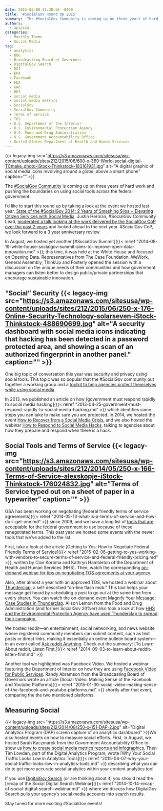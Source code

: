 ```yaml
---
date: 2015-06-08 11:30:55 -0400
title: '#SocialGov Round Up 2015'
summary: 'The #SocialGov Community is coming up on three years of hard work and pushing the boundaries on using social tools across the federal government. I&rsquo;d like to start this round up by taking a look at the event we hosted last year, State of the #SocialGov 2014: 2 Years of Smashing Silos + Elevating Citizen'
authors:
  - apiazza
categories:
  - Monthly Theme
  - Social Media
tag:
  - analytics
  - BBG
  - Broadcasting Board of Governors
  - DigitalGov Search
  - DOI
  - EPA
  - Facebook
  - FDA
  - GAO
  - HHS
  - social media
  - social media metrics
  - SocialGov
  - SocialGov Community
  - Terms of Service
  - TOS
  - U.S. Department of the Interior
  - U.S. Environmental Protection Agency
  - U.S. Food and Drug Administration
  - U.S. Government Accountability Office
  - United States Department of Health and Human Services
---
```


{{< legacy-img src="https://s3.amazonaws.com/sitesusa/wp-content/uploads/sites/212/2015/06/600-x-360-World-social-digital-TCmake_photo-iStock-Thinkstock-183161931.jpg" alt="A digital graphic of social media icons revolving around a globe, above a smart phone" caption="" >}} 

The [#SocialGov Community](https://www.WHATEVER/communities/social-media/) is coming up on three years of hard work and pushing the boundaries on using social tools across the federal government.

I’d like to start this round up by taking a look at the event we hosted last year, [State of the #SocialGov 2014: 2 Years of Smashing Silos + Elevating Citizen Services with Social Media](https://www.WHATEVER/2014/02/18/state-of-the-socialgov-2014/). Justin Herman, #SocialGov Community Lead, [moderated a talk looking at the work delivered by the SocialGov CoP over the past 2 years](https://youtu.be/5vyAlqOEsuM) and looked ahead to the next year. #SocialGov CoP, we look forward to a 3 year anniversary review.

In August, we hosted yet another [#SocialGov Summit]({{< relref "2014-08-19-white-house-socialgov-summit-aims-to-improve-open-data-innovation.md" >}}; this time, it was held at the White House and focused on Opening Data. Representatives from The Case Foundation, WeWork, General Assembly, ThinkUp and Fosterly opened the session with a discussion on the unique needs of their communities and how government managers can listen better to design public/private partnerships that encourage sustainable innovation.

## “Social” Security {{< legacy-img src="https://s3.amazonaws.com/sitesusa/wp-content/uploads/sites/212/2015/06/250-x-176-Online-Security-Technology-solarseven-iStock-Thinkstock-488690699.jpg" alt="A security dashboard with social media icons indicating that hacking has been detected in a password protected area, and showing a scan of an authorized fingerprint in another panel." caption="" >}} 

One big topic of conversation this year was security and privacy using social tools. This topic was so popular that the #SocialGov community put together a working group and a [toolkit to help agencies protect themselves while using social media](https://www.WHATEVER/resources/readiness-recovery-response-social-media-cyber-vandalism-toolkit/).

In 2013, we published an article on how [government must respond rapidly to social media hacking]({{< relref "2013-04-25-government-must-respond-rapidly-to-social-media-hacking.md" >}} which identifies some steps you can take to make sure you are protected. In 2014, we hosted the event [How to Recover from a Social Media Crisis](https://youtu.be/K0yy3wviTvM), and we also hosted the webinar [How to Respond to Social Media Hacks](https://youtu.be/tesgduqeyjI), talking to agencies about how they prepare and respond when there is a hack.

## Social Tools and Terms of Service {{< legacy-img src="https://s3.amazonaws.com/sitesusa/wp-content/uploads/sites/212/2014/05/250-x-166-Terms-of-Service-alexskopje-iStock-Thinkstock-176024832.jpg" alt="Terms of Service typed out on a sheet of paper in a typewriter" caption="" >}} 

GSA has been working on negotiating [federal friendly terms of service agreements]({{< relref "2014-05-13-what-is-a-terms-of-service-and-how-do-i-get-one.md" >}} since 2009, and we have a long list of [tools that are acceptable for the federal government](https://www.WHATEVER/resources/negotiated-terms-of-service-agreements/) to use because of these renegotiated terms. This past year we hosted some events with the newer tools that we’ve added to the list.

First, take a look at the article [Getting to Yes: How to Negotiate Federal Friendly Terms of Service]({{< relref "2015-02-06-getting-to-yes-working-with-vendors-to-secure-terms-of-service-and-federal-friendly-pricing.md" >}}, written by Clair Koroma and Kathryn Hambleton of the Department of Health and Human Services (HHS). Then, watch the corresponding [on-demand webinar for tips on negotiating TOS agreements at your agency](https://youtu.be/wc13slb9by4).

Also, after almost a year with an approved TOS, we hosted a webinar about [Thunderclap](https://www.thunderclap.it), a self-described “on-line flash mob.” This tool helps your message get heard by scheduling a post to go out at the same time from every sharer. You can watch the on-demand event [Magnify Your Message: Case Studies in Thunderclap](https://youtu.be/QuACkq02GVw). Alison Lemon from the Food and Drug Administration (and former SocialGov 20%er) also took a look at how [HHS and the Environmental Protection Agency have used Thunderclap to spread their campaign.](https://www.WHATEVER/event/magnify-your-message-case-studies-in-thunderclap/)

We hosted reddit—an entertainment, social networking, and news website where registered community members can submit content, such as text posts or direct links, making it essentially an online bulletin board system—in an event called [Ask reddit Anything](https://youtu.be/FFYIQVMAA8I). Check out the summary: [To Learn About reddit, Listen First.]({{< relref "2014-09-03-to-learn-about-reddit-listen-first.md" >}}

Another tool we highlighted was Facebook Video. We hosted a webinar featuring the Department of Interior on how they are using [Facebook Video for Public Services](https://youtu.be/zygCpN7Vq30). Randy Abramson from the Broadcasting Board of Governors wrote an article [Social Video: Making Sense of the Facebook and Youtube Platforms]({{< relref "2015-01-30-social-video-making-sense-of-the-facebook-and-youtube-platforms.md" >}} shortly after that event, comparing the the two mentioned platforms.

## Measuring Social

{{< legacy-img src="https://s3.amazonaws.com/sitesusa/wp-content/uploads/sites/212/2014/08/250-x-151-DAP-2.jpg" alt="Digital Analytics Program (DAP) screen capture of an analytics dashboard" >}}We also hosted events on how to measure social efforts. First, in August, we hosted Sarah Kaczmarek from the Government Accountability Office to show us [how to create social media metrics reports and infographics](https://youtu.be/YqgKTgvARfM). Then Tim Lowden, part of the Digital Analytics Program, wrote [Why Your Social Traffic Looks Low in Analytics Tools]({{< relref "2015-04-07-why-your-social-traffic-looks-low-in-analytics-tools.md" >}} describing what you can do to get more accurate social analytics within your content analytics tool.

If you use [DigitalGov Search](http://search.WHATEVER) (or are thinking about it) you should read the [recap of the Social Digital Search Webinar]({{< relref "2014-10-14-recap-of-social-digital-search-webinar.md" >}} where we discuss how DigitalGov Search pulls your agency’s social media accounts into search results.

Stay tuned for more exciting #SocialGov events!